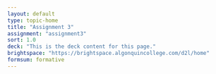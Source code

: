```yaml
---
layout: default
type: topic-home
title: "Assignment 3"
assignment: "assignment3"
sort: 1.0
deck: "This is the deck content for this page."
brightspace: "https://brightspace.algonquincollege.com/d2l/home"
formsum: formative
---
```

